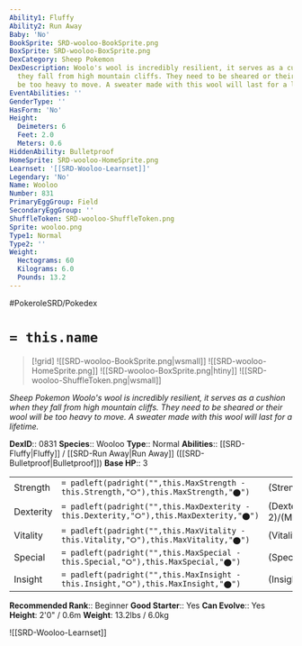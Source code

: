 ```yaml
---
Ability1: Fluffy
Ability2: Run Away
Baby: 'No'
BookSprite: SRD-wooloo-BookSprite.png
BoxSprite: SRD-wooloo-BoxSprite.png
DexCategory: Sheep Pokemon
DexDescription: Woolo's wool is incredibly resilient, it serves as a cushion when
  they fall from high mountain cliffs. They need to be sheared or their wool will
  be too heavy to move. A sweater made with this wool will last for a lifetime.
EventAbilities: ''
GenderType: ''
HasForm: 'No'
Height:
  Deimeters: 6
  Feet: 2.0
  Meters: 0.6
HiddenAbility: Bulletproof
HomeSprite: SRD-wooloo-HomeSprite.png
Learnset: '[[SRD-Wooloo-Learnset]]'
Legendary: 'No'
Name: Wooloo
Number: 831
PrimaryEggGroup: Field
SecondaryEggGroup: ''
ShuffleToken: SRD-wooloo-ShuffleToken.png
Sprite: wooloo.png
Type1: Normal
Type2: ''
Weight:
  Hectograms: 60
  Kilograms: 6.0
  Pounds: 13.2
---
```


#PokeroleSRD/Pokedex

# `= this.name`

> [!grid]
> ![[SRD-wooloo-BookSprite.png|wsmall]]
> ![[SRD-wooloo-HomeSprite.png]]
> ![[SRD-wooloo-BoxSprite.png|htiny]]
> ![[SRD-wooloo-ShuffleToken.png|wsmall]]


*Sheep Pokemon*
*Woolo's wool is incredibly resilient, it serves as a cushion when they fall from high mountain cliffs. They need to be sheared or their wool will be too heavy to move. A sweater made with this wool will last for a lifetime.*

**DexID**:: 0831
**Species**:: Wooloo
**Type**:: Normal
**Abilities**:: [[SRD-Fluffy|Fluffy]] / [[SRD-Run Away|Run Away]] ([[SRD-Bulletproof|Bulletproof]])
**Base HP**:: 3

|           |                                                                                        |                                          |
| --------- | -------------------------------------------------------------------------------------- | ---------------------------------------- |
| Strength  | `= padleft(padright("",this.MaxStrength - this.Strength,"⭘"),this.MaxStrength,"⬤")`    | (Strength::1)/(MaxStrength::3)   |
| Dexterity | `= padleft(padright("",this.MaxDexterity - this.Dexterity,"⭘"),this.MaxDexterity,"⬤")` | (Dexterity:: 2)/(MaxDexterity::4) |
| Vitality  | `= padleft(padright("",this.MaxVitality - this.Vitality,"⭘"),this.MaxVitality,"⬤")`    | (Vitality::2)/(MaxVitality::4)   |
| Special   | `= padleft(padright("",this.MaxSpecial - this.Special,"⭘"),this.MaxSpecial,"⬤")`       | (Special::1)/(MaxSpecial::3)     |
| Insight   | `= padleft(padright("",this.MaxInsight - this.Insight,"⭘"),this.MaxInsight,"⬤")`       | (Insight::2)/(MaxInsight::4)     |


**Recommended Rank**:: Beginner
**Good Starter**:: Yes
**Can Evolve**:: Yes
**Height**: 2'0" / 0.6m
**Weight**: 13.2lbs / 6.0kg

![[SRD-Wooloo-Learnset]]